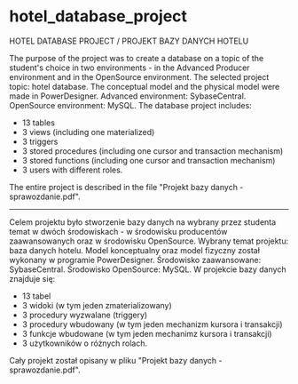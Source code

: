 # hotel_database_project

HOTEL DATABASE PROJECT / PROJEKT BAZY DANYCH HOTELU

The purpose of the project was to create a database on a topic of the student's choice in two environments - in the Advanced Producer environment and in the OpenSource environment.
The selected project topic: hotel database.
The conceptual model and the physical model were made in PowerDesigner.
Advanced environment: SybaseCentral.
OpenSource environment: MySQL.
The database project includes:
 - 13 tables
 - 3 views (including one materialized)
 - 3 triggers
 - 3 stored procedures (including one cursor and transaction mechanism)
 - 3 stored functions (including one cursor and transaction mechanism)
 - 3 users with different roles.
 
 The entire project is described in the file "Projekt bazy danych - sprawozdanie.pdf".


------------------------------------------------------------------------------

Celem projektu było stworzenie bazy danych na wybrany przez studenta temat w dwóch środowiskach - w środowisku producentów zaawansowanych oraz w środowisku OpenSource.
Wybrany temat projektu: baza danych hotelu.
Model konceptualny oraz model fizyczny został wykonany w programie PowerDesigner.
Środowisko zaawansowane: SybaseCentral.
Środowisko OpenSource: MySQL.
W projekcie bazy danych znajduje się:
 - 13 tabel
 - 3 widoki (w tym jeden zmaterializowany)
 - 3 procedury wyzwalane (triggery)
 - 3 procedury wbudowany (w tym jeden mechanizm kursora i transakcji)
 - 3 funkcje wbudowane (w tym jeden mechanimz kursora i transakcji)
 - 3 użytkowników o różnych rolach.
 
 Cały projekt został opisany w pliku "Projekt bazy danych - sprawozdanie.pdf".
 
